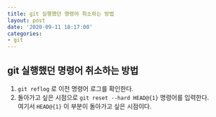 ```yaml
---
title: git 실행했던 명령어 취소하는 방법
layout: post
date: '2020-09-11 18:17:00'
categories:
- git
---
```


## git 실행했던 명령어 취소하는 방법

1. `git reflog` 로 이전 명령어 로그를 확인한다.
2. 돌아가고 싶은 시점으로 `git reset --hard HEAD@{1}` 명령어를 입력한다.  
   여기서 `HEAD@{1}` 이 부분이 돌아가고 싶은 시점이다.